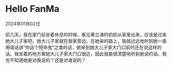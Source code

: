 # Hello FanMa 

2024年01月02日

前几天，我在家门前坐着休息的时候，看见黄立涛的奶奶从家里出来，应该是过来她大儿子家吧，她大儿子家就在我家旁边。在她来的路上，我就远远地听到她一直用瑶话讲“你这个短命鬼”之类的话，她来到她大儿子家大门口前时还在说这样的话。我坐着的地方离她大儿子家大门口很近，因此我能很清楚地听到她说的话。我也不知道她是对我说的？还是对谁说的？
